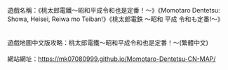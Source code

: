 遊戲名稱：《桃太郎電鐵～昭和平成令和也是定番！～》《Momotaro Dentetsu: Showa, Heisei, Reiwa mo Teiban!》《桃太郎電鉄 〜昭和 平成 令和も定番!〜》
</br></br>
</br>遊戲地圖中文版攻略：桃太郎電鐵～昭和平成令和也是定番！～(繁體中文)</br>
</br>網站網址：https://mk07080999.github.io/Momotaro-Dentetsu-CN-MAP/</br>
